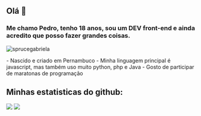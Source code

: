 ## Olá 👋

### Me chamo Pedro, tenho 18 anos, sou um DEV front-end e ainda acredito que posso fazer grandes coisas.

<p align="left"> <img src="https://komarev.com/ghpvc/?username=PedroSouza157998&label=Profile%20views&color=0e75b6&style=flat" alt="sprucegabriela" /> </p>
- Nascido e criado em Pernambuco
- Minha linguagem principal é javascript, mas também uso muito python, php e Java
- Gosto de participar de maratonas de programação

## Minhas estatisticas do github:
<img aling="left" src="https://github-readme-stats.vercel.app/api?username=PedroSouza157998&show_icons=true&hide_border=true&count_private=true"/>

<img aling="left" src="https://github-readme-stats.vercel.app/api/top-langs/?username=PedroSouza157998&&langs_count=8&count_private=true&layout=compact&hide=Jupyter%20Notebook"/>
